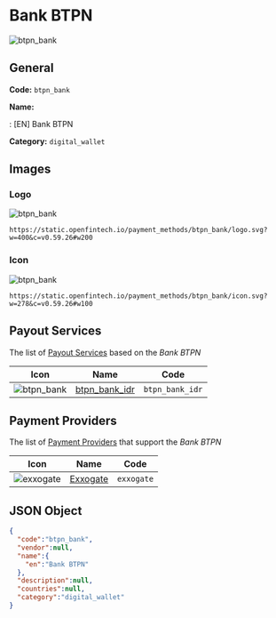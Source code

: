 
# Bank BTPN 
![btpn_bank](https://static.openfintech.io/payment_methods/btpn_bank/logo.svg?w=400&c=v0.59.26#w200)  

## General 
**Code:** `btpn_bank` 
 
**Name:** 
 
:	[EN] Bank BTPN 
 
**Category:** `digital_wallet` 
 

## Images 

### Logo 
![btpn_bank](https://static.openfintech.io/payment_methods/btpn_bank/logo.svg?w=400&c=v0.59.26#w200)  

```
https://static.openfintech.io/payment_methods/btpn_bank/logo.svg?w=400&c=v0.59.26#w200
```  

### Icon 
![btpn_bank](https://static.openfintech.io/payment_methods/btpn_bank/icon.svg?w=278&c=v0.59.26#w100)  

```
https://static.openfintech.io/payment_methods/btpn_bank/icon.svg?w=278&c=v0.59.26#w100
```  

## Payout Services 
 
The list of [Payout Services](/payout-services/) based on the _Bank BTPN_ 

|Icon|Name|Code| 
|:---:|:---:|:---:| 
|![btpn_bank](https://static.openfintech.io/payout_methods/btpn_bank/icon.svg?w=278&c=v0.59.26#w40) |[btpn_bank_idr](/payout-services/btpn_bank_idr/)|`btpn_bank_idr`| 
 

## Payment Providers 
 
The list of [Payment Providers](/payment-providers/) that support the _Bank BTPN_ 

|Icon|Name|Code| 
|:---:|:---:|:---:| 
|![exxogate](https://static.openfintech.io/payment_providers/exxogate/icon.svg?w=278&c=v0.59.26#w100) |[Exxogate](/payment-providers/exxogate/)|`exxogate`| 
 

## JSON Object 

```json
{
  "code":"btpn_bank",
  "vendor":null,
  "name":{
    "en":"Bank BTPN"
  },
  "description":null,
  "countries":null,
  "category":"digital_wallet"
}
```  
